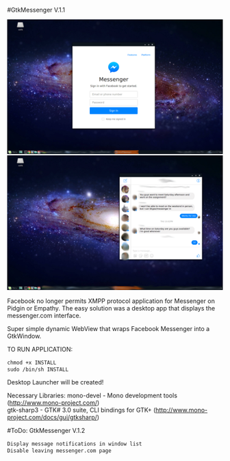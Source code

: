 #GtkMessenger V.1.1

![Alt text](/Screenshots/FrontPage.png?raw=true "Login Page")
![Alt text](/Screenshots/Condensed.png?raw=true "Square Page View")

Facebook no longer permits XMPP protocol application for Messenger on Pidgin or Empathy.
The easy solution was a desktop app that displays the messenger.com interface.

Super simple dynamic WebView that wraps Facebook Messenger into a GtkWindow.


TO RUN APPLICATION:
        
	chmod +x INSTALL
	sudo /bin/sh INSTALL 
	
Desktop Launcher will be created!

   Necessary Libraries:
              mono-devel                      - Mono development tools   (http://www.mono-project.com/)                       
              gtk-sharp3                      - GTK# 3.0 suite, CLI bindings for GTK+ (http://www.mono-project.com/docs/gui/gtksharp/)
  
#ToDo: GtkMessenger V.1.2

	Display message notifications in window list
	Disable leaving messenger.com page
